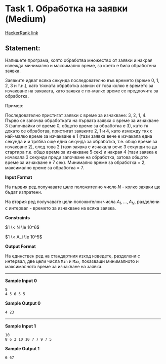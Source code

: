 # Task 1. Обработка на заявки (Medium)

[HackerRank link](<https://www.hackerrank.com/contests/sda-2021-2022-test4-nov30/challenges/challenge-3148>)

## Statement:

Напишете програма, която обработва множество от заявки и накрая извежда минимално и максимално време, за което е била обработена заявка.

Заявките идват всяка секунда последователно във времето (време 0, 1, 2, 3 и т.н.), като тяхната обработка зависи от това колко е времето за изчакване на заявката, като заявка с по-малко време се предпочита за обработка.

Пример: 

Последователно пристигат заявки с време за изчакване: 3, 2, 1, 4. Първо се започва обработката на първата заявка с време за изчакване 3 (започвайки от време 0, общото време за обработка е 3), като тя докато се обработва, пристигат заявките 2, 1 и 4, като измежду тях с най-малко време за изчакване е 1 (тази заявка вече е изчакала една секунда и и трябва още една секунда за обработка, т.е. общо време за изчакване 2), след това 2 (тази заявка е изчакала вече 3 секунди за да стартира т.е. общо време за изчакване 5 сек) и накрая 4 (тази заявка е изчакала 3 секунди преди започване на обработка, затова общото време за изчакване е 7 сек). Минимално време за обработка = 2, максимално време за обработка = 7.

**Input Format**

На първия ред получавате цяло положително число $N$ - колко заявки ще бъдат изпратени. 

На втория ред получавате цели положителни числа $A_1, \dots, A_N$, разделени с интервал - времето за изчакване на всяка заявка.

**Constraints**

$1 \< N \le 10^6$

$1 \< A_i \le 10^5$

**Output Format**

На единствен ред на стандартния изход изведете, разделени с интервал, две цели числа `Min` и `Max`, показващи минималното и максималното време за изчакване на заявка.

---

**Sample Input 0**

```
5
4 5 6 5 5 
```

**Sample Output 0**

```
4 23
```

---

**Sample Input 1**

```
10
8 6 2 10 10 7 7 9 7 5 
```

**Sample Output 1**

```
6 67
```